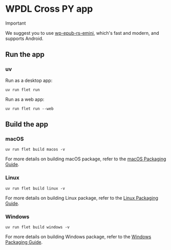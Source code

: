 # WPDL Cross PY app

> [!IMPORTANT]
> We suggest you to use [wp-epub-rs-emini](https://github.com/WattDownload/wp-epub-rs-emini), which's fast and modern, and supports Android.

## Run the app

### uv

Run as a desktop app:

```
uv run flet run
```

Run as a web app:

```
uv run flet run --web
```

## Build the app

### macOS

```
uv run flet build macos -v
```

For more details on building macOS package, refer to the [macOS Packaging Guide](https://flet.dev/docs/publish/macos/).

### Linux

```
uv run flet build linux -v
```

For more details on building Linux package, refer to the [Linux Packaging Guide](https://flet.dev/docs/publish/linux/).

### Windows

```
uv run flet build windows -v
```

For more details on building Windows package, refer to the [Windows Packaging Guide](https://flet.dev/docs/publish/windows/).




